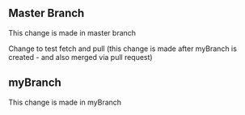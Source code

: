 ## Master Branch
This change is made in master branch

Change to test fetch and pull (this change is made after myBranch is created - and also merged via pull request)

## myBranch
This change is made in myBranch
